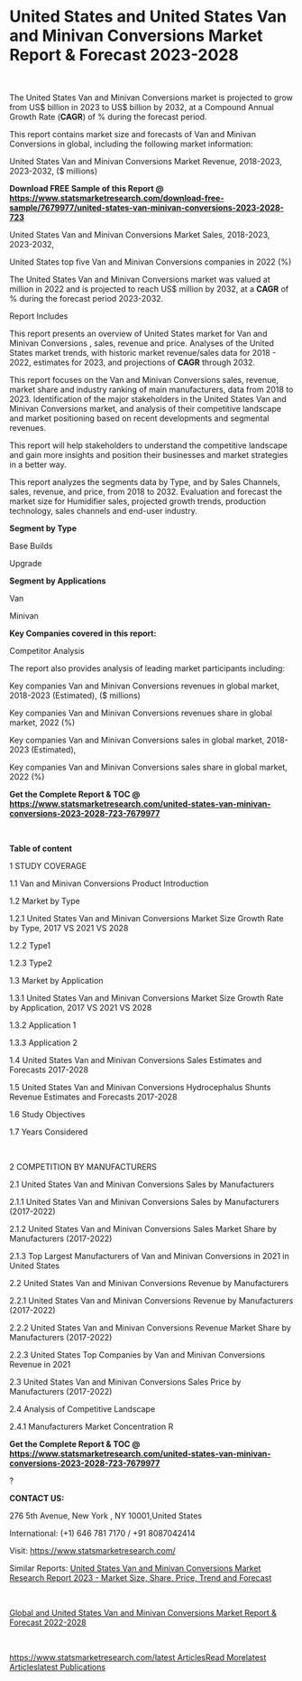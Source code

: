 <h1>United States and United States Van and Minivan Conversions Market Report & Forecast 2023-2028</h1><br/><p>The United States Van and Minivan Conversions market is projected to grow from US$ billion in 2023 to US$ billion by 2032, at a Compound Annual Growth Rate (<strong>CAGR</strong>) of % during the forecast period.</p>
 
 
 
 <p>This report contains market size and forecasts of Van and Minivan Conversions in global, including the following market information:</p>
 
 
 
 <p>United States Van and Minivan Conversions Market Revenue, 2018-2023, 2023-2032, ($ millions)</p>
 
 
 
 <p><strong>Download FREE Sample of this Report @ <a href="https://www.statsmarketresearch.com/download-free-sample/7679977/united-states-van-minivan-conversions-2023-2028-723">https://www.statsmarketresearch.com/download-free-sample/7679977/united-states-van-minivan-conversions-2023-2028-723</a></strong></p>
 
 
 
 <p>United States Van and Minivan Conversions Market Sales, 2018-2023, 2023-2032,</p>
 
 
 
 <p>United States top five Van and Minivan Conversions companies in 2022 (%)</p>
 
 
 
 <p>The United States Van and Minivan Conversions market was valued at million in 2022 and is projected to reach US$ million by 2032, at a <strong>CAGR</strong> of % during the forecast period 2023-2032.</p>
 
 
 
 <p>Report Includes</p>
 
 
 
 <p>This report presents an overview of United States market for Van and Minivan Conversions , sales, revenue and price. Analyses of the United States market trends, with historic market revenue/sales data for 2018 - 2022, estimates for 2023, and projections of <strong>CAGR</strong> through 2032.</p>
 
 
 
 <p>This report focuses on the Van and Minivan Conversions sales, revenue, market share and industry ranking of main manufacturers, data from 2018 to 2023. Identification of the major stakeholders in the United States Van and Minivan Conversions market, and analysis of their competitive landscape and market positioning based on recent developments and segmental revenues.</p>
 
 
 
 <p>This report will help stakeholders to understand the competitive landscape and gain more insights and position their businesses and market strategies in a better way.</p>
 
 
 
 <p>This report analyzes the segments data by Type, and by Sales Channels, sales, revenue, and price, from 2018 to 2032. Evaluation and forecast the market size for Humidifier sales, projected growth trends, production technology, sales channels and end-user industry.</p>
 
 
 
 <p><strong>Segment by Type</strong></p>
 
 
 
 <p>Base Builds</p>
 
 
 
 <p>Upgrade</p>
 
 
 
 <p><strong>Segment <strong><strong>by Applications</strong></strong></strong></p>
 
 
 
 <p>Van</p>
 
 
 
 <p>Minivan</p>
 
 
 
 <p><strong>Key Companies covered in this report:</strong></p>
 
 
 
 <p>Competitor Analysis</p>
 
 
 
 <p>The report also provides analysis of leading market participants including:</p>
 
 
 
 <p>Key companies Van and Minivan Conversions revenues in global market, 2018-2023 (Estimated), ($ millions)</p>
 
 
 
 <p>Key companies Van and Minivan Conversions revenues share in global market, 2022 (%)</p>
 
 
 
 <p>Key companies Van and Minivan Conversions sales in global market, 2018-2023 (Estimated),</p>
 
 
 
 <p>Key companies Van and Minivan Conversions sales share in global market, 2022 (%)</p>
 
 
 
 <div><b>Get the Complete Report & TOC @ <a href="https://www.statsmarketresearch.com/united-states-van-minivan-conversions-2023-2028-723-7679977">https://www.statsmarketresearch.com/united-states-van-minivan-conversions-2023-2028-723-7679977</a></b></div>
 
 
 
 <p><br />
 
 <b>Table of content</b></p>
 
 
 
 <p>1 STUDY COVERAGE<br />
 
 1.1 Van and Minivan Conversions Product Introduction<br />
 
 1.2 Market by Type<br />
 
 1.2.1 United States Van and Minivan Conversions Market Size Growth Rate by Type, 2017 VS 2021 VS 2028<br />
 
 1.2.2 Type1<br />
 
 1.2.3 Type2<br />
 
 1.3 Market by Application<br />
 
 1.3.1 United States Van and Minivan Conversions Market Size Growth Rate by Application, 2017 VS 2021 VS 2028<br />
 
 1.3.2 Application 1<br />
 
 1.3.3 Application 2<br />
 
 1.4 United States Van and Minivan Conversions Sales Estimates and Forecasts 2017-2028<br />
 
 1.5 United States Van and Minivan Conversions Hydrocephalus Shunts Revenue Estimates and Forecasts 2017-2028<br />
 
 1.6 Study Objectives<br />
 
 1.7 Years Considered<br />
 
 <br />
 
 2 COMPETITION BY MANUFACTURERS<br />
 
 2.1 United States Van and Minivan Conversions Sales by Manufacturers<br />
 
 2.1.1 United States Van and Minivan Conversions Sales by Manufacturers (2017-2022)<br />
 
 2.1.2 United States Van and Minivan Conversions Sales Market Share by Manufacturers (2017-2022)<br />
 
 2.1.3 Top Largest Manufacturers of Van and Minivan Conversions in 2021 in United States<br />
 
 2.2 United States Van and Minivan Conversions Revenue by Manufacturers<br />
 
 2.2.1 United States Van and Minivan Conversions Revenue by Manufacturers (2017-2022)<br />
 
 2.2.2 United States Van and Minivan Conversions Revenue Market Share by Manufacturers (2017-2022)<br />
 
 2.2.3 United States Top Companies by Van and Minivan Conversions Revenue in 2021<br />
 
 2.3 United States Van and Minivan Conversions Sales Price by Manufacturers (2017-2022)<br />
 
 2.4 Analysis of Competitive Landscape<br />
 
 2.4.1 Manufacturers Market Concentration R</p>
 
 
 
 <div><b>Get the Complete Report & TOC @ <a href="https://www.statsmarketresearch.com/united-states-van-minivan-conversions-2023-2028-723-7679977">https://www.statsmarketresearch.com/united-states-van-minivan-conversions-2023-2028-723-7679977</a></b></div>
 
 
 
 <p>? </p>
 
 
 
 <p><b>CONTACT US:</b><br />
 
 276 5th Avenue, New York , NY 10001,United States<br />
 
 International: (+1) 646 781 7170 / +91 8087042414<br />
 
 Visit: <a href="https://www.statsmarketresearch.com/">https://www.statsmarketresearch.com/</a><br />
 
 Similar Reports: <a href="https://www.statsmarketresearch.com/united-states-van-minivan-conversions-2023-2028-723-7679977">United States Van and Minivan Conversions Market Research Report 2023 - Market Size, Share, Price, Trend and Forecast</a><br />
 
 <br />
 
 <a href="https://www.statsmarketresearch.com/united-states-van-minivan-conversions-2023-2028-723-7679977">Global and United States Van and Minivan Conversions Market Report & Forecast 2022-2028</a><br />
 
 <br />
 
 <a href="https://gyeongbokgung.com">https://www.statsmarketresearch.com/</a><a href="https://hallyeomaritime.com">latest Articles</a><a href="https://jingwansa.com">Read More</a><a href="https://nguoiviet.jp/">latest Articles</a><a href="https://www.intelmarketresearch.com/">latest Publications</a></p>